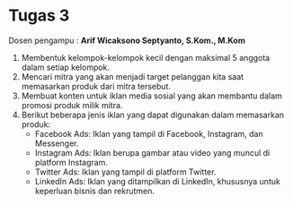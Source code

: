 # Tugas 3
Dosen pengampu : **Arif Wicaksono Septyanto, S.Kom., M.Kom** <br>


1. Membentuk kelompok-kelompok kecil dengan maksimal 5 anggota dalam setiap kelompok.
2. Mencari mitra yang akan menjadi target pelanggan kita saat memasarkan produk dari mitra tersebut.
3. Membuat konten untuk iklan media sosial yang akan membantu dalam promosi produk milik mitra.
4. Berikut beberapa jenis iklan yang dapat digunakan dalam memasarkan produk:
   - Facebook Ads: Iklan yang tampil di Facebook, Instagram, dan Messenger.
   - Instagram Ads: Iklan berupa gambar atau video yang muncul di platform Instagram.
   - Twitter Ads: Iklan yang tampil di platform Twitter.
   - LinkedIn Ads: Iklan yang ditampilkan di LinkedIn, khususnya untuk keperluan bisnis dan rekrutmen.
